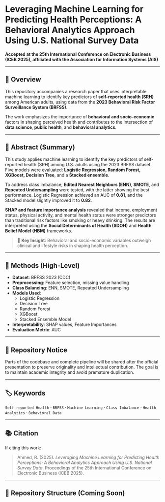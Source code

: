 # Leveraging Machine Learning for Predicting Health Perceptions: A Behavioral Analytics Approach Using U.S. National Survey Data    
 
**Accepted at the 25th International Conference on Electronic Business (ICEB 2025),  affiliated  with  the 
Association  for  Information  Systems  (AIS)**

---

## 🧠 Overview

This repository accompanies a research paper that uses interpretable machine learning to identify key predictors of **self-reported health (SRH)** among American adults, using data from the **2023 Behavioral Risk Factor Surveillance System (BRFSS)**.

The work emphasizes the importance of **behavioral and socio-economic** factors in shaping perceived health and contributes to the intersection of **data science**, **public health**, and **behavioral analytics**.

---

## 📄 Abstract (Summary)

This study applies machine learning to identify the key predictors of self-reported health (SRH) among U.S. adults using the 2023 BRFSS dataset. Five models were evaluated: **Logistic Regression, Random Forest, XGBoost, Decision Tree**, and a **Stacked ensemble**. 

To address class imbalance, **Edited Nearest Neighbors (ENN)**, **SMOTE**, and **Repeated Undersampling** were tested, with the latter showing the best performance. Logistic Regression achieved an AUC of **0.81**, and the Stacked model slightly improved it to **0.82**.

**SHAP and feature importance analysis** revealed that income, employment status, physical activity, and mental health status were stronger predictors than traditional risk factors like smoking or heavy drinking. The results are interpreted using the **Social Determinants of Health (SDOH)** and **Health Belief Model (HBM)** frameworks.

> 🎯 **Key Insight**: Behavioral and socio-economic variables outweigh clinical and lifestyle risks in shaping health perception.

---

## 🧪 Methods (High-Level)

- **Dataset**: BRFSS 2023 (CDC)
- **Preprocessing**: Feature selection, missing value handling
- **Class Balancing**: ENN, SMOTE, Repeated Undersampling
- **Models Used**:
  - Logistic Regression
  - Decision Tree
  - Random Forest
  - XGBoost
  - Stacked Ensemble Model
- **Interpretability**: SHAP values, Feature Importances
- **Evaluation Metric**: AUC

---

## 🔐 Repository Notice

Parts of the codebase and complete pipeline will be shared after the official presentation to preserve originality and intellectual contribution. The goal is to maintain academic integrity and avoid premature duplication.

---

## 🏷️ Keywords

`Self-reported Health` · `BRFSS` · `Machine Learning` · `Class Imbalance` · `Health Analytics` · `Behavioral Data`

---

## 📚 Citation

If citing this work:

> Ahmed, R. (2025). *Leveraging Machine Learning for Predicting Health Perceptions: A Behavioral Analytics Approach Using U.S. National Survey Data*. Proceedings of the 25th International Conference on Electronic Business (ICEB 2025).

---

## 📁 Repository Structure (Coming Soon)


